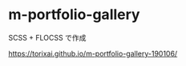 # m-portfolio-gallery

SCSS + FLOCSS で作成<br>

https://torixai.github.io/m-portfolio-gallery-190106/
